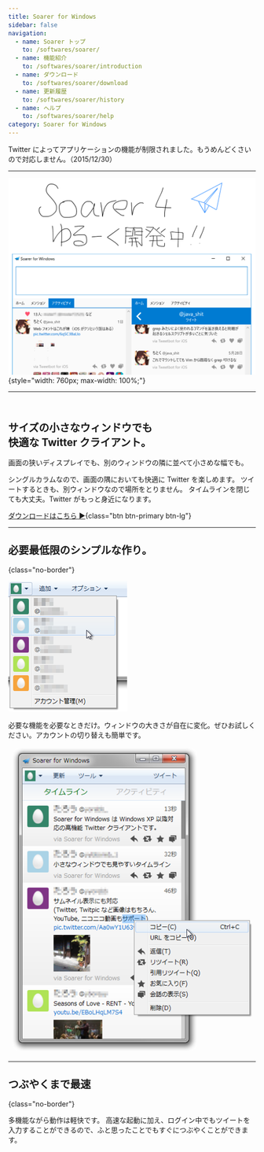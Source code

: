 ```yaml
---
title: Soarer for Windows
sidebar: false
navigation:
  - name: Soarer トップ
    to: /softwares/soarer/
  - name: 機能紹介
    to: /softwares/soarer/introduction
  - name: ダウンロード
    to: /softwares/soarer/download
  - name: 更新履歴
    to: /softwares/soarer/history
  - name: ヘルプ
    to: /softwares/soarer/help
category: Soarer for Windows
---
```

<div class="text-center alert alert-danger" style="margin-top: 15px">

Twitter によってアプリケーションの機能が制限されました。もうめんどくさいので対応しません。（2015/12/30）
</div>

---
<div class="text-center">

![](../../media/release_notice_ss.png){style="width: 760px; max-width: 100%;"}
</div>

---
<div class="row">
<div class="col-md-6" style="padding-top: 12px;">
<h2 class="no-border">
<div class="text-left">サイズの小さなウィンドウでも</div>
<div class="text-right">快適な Twitter クライアント。</div>
</h2>

画面の狭いディスプレイでも、別のウィンドウの隣に並べて小さめな幅でも。

シングルカラムなので、画面の隅においても快適に Twitter を楽しめます。
ツイートするときも、別ウィンドウなので場所をとりません。
タイムラインを閉じても大丈夫。Twitter がもっと身近になります。

[ダウンロードはこちら ▶](/softwares/soarer/download){class="btn btn-primary btn-lg"}

---

## 必要最低限のシンプルな作り。
{class="no-border"}

![](../../media/account.png)

必要な機能を必要なときだけ。ウィンドウの大きさが自在に変化。ぜひお試しください。アカウントの切り替えも簡単です。
</div>
<div class="col-md-6 text-center">

![](../../media/timeline.png)
</div>
</div>

---
<div class="row">
<div class="col-xs-12">

## つぶやくまで最速
{class="no-border"}

多機能ながら動作は軽快です。
高速な起動に加え、ログイン中でもツイートを入力することができるので、ふと思ったことでもすぐにつぶやくことができます。
</div>
</div>
